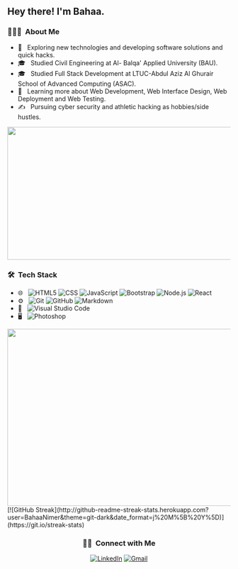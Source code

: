 
<h2> Hey there! I'm Bahaa.</h2>

<h3> 👨🏻‍💻 &nbsp;About Me </h3>

- 🤔 &nbsp; Exploring new technologies and developing software solutions and quick hacks.
- 🎓 &nbsp; Studied Civil Engineering at Al- Balqa' Applied University (BAU).
- 🎓 &nbsp; Studied Full Stack Development at LTUC-Abdul Aziz Al Ghurair School of Advanced Computing (ASAC).
- 🌱 &nbsp; Learning more about Web Development, Web Interface Design, Web Deployment and Web Testing.
- ✍️ &nbsp; Pursuing cyber security and athletic hacking as hobbies/side hustles.
<div align="center">
  <img src="https://media.giphy.com/media/3kPDmoWdBpQPNhCnUG/giphy.gif" width="600" height="300"/>
</div>
<h3> 🛠 &nbsp;Tech Stack</h3>

- 🌐 &nbsp;
  ![HTML5](https://img.shields.io/badge/-HTML5-333333?style=flat&logo=HTML5)
  ![CSS](https://img.shields.io/badge/-CSS-333333?style=flat&logo=CSS3&logoColor=1572B6)
  ![JavaScript](https://img.shields.io/badge/-JavaScript-333333?style=flat&logo=javascript)
  ![Bootstrap](https://img.shields.io/badge/-Bootstrap-333333?style=flat&logo=bootstrap&logoColor=563D7C)
  ![Node.js](https://img.shields.io/badge/-Node.js-333333?style=flat&logo=node.js)
  ![React](https://img.shields.io/badge/-React-333333?style=flat&logo=react)
- ⚙️ &nbsp;
  ![Git](https://img.shields.io/badge/-Git-333333?style=flat&logo=git)
  ![GitHub](https://img.shields.io/badge/-GitHub-333333?style=flat&logo=github)
  ![Markdown](https://img.shields.io/badge/-Markdown-333333?style=flat&logo=markdown)
- 🔧 &nbsp;
  ![Visual Studio Code](https://img.shields.io/badge/-Visual%20Studio%20Code-333333?style=flat&logo=visual-studio-code&logoColor=007ACC)
- 🖥 &nbsp;
  ![Photoshop](https://img.shields.io/badge/-Photoshop-333333?style=flat&logo=adobe-photoshop)
  
<div align="center">
  <img src="https://media.giphy.com/media/EOmYN5kVP3W2Lyn6dx/giphy.gif" width="600" height="400"/>
</div>
[![GitHub Streak](http://github-readme-streak-stats.herokuapp.com?user=BahaaNimer&theme=git-dark&date_format=j%20M%5B%20Y%5D)](https://git.io/streak-stats)
<h3 align="center"> 🤝🏻 &nbsp;Connect with Me </h3>

<p align="center">
<a href="https://www.linkedin.com/in/bahaa-nimer/"><img alt="LinkedIn" src="https://img.shields.io/badge/LinkedIn-Bahaa%20Nimer%20-blue?style=flat-square&logo=linkedin"></a>   
<a href="bahaanimer97@gmail.com" target="_blank"><img alt="Gmail" src="https://img.shields.io/badge/Gmail-bahaanimer97@gmail.com-blue?style=flat-square&logo=gmail"></a>
</p>
